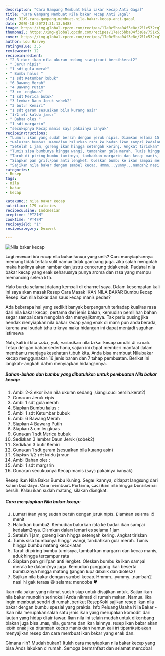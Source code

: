 ```yaml
---
description: "Cara Gampang Membuat Nila bakar kecap Anti Gagal"
title: "Cara Gampang Membuat Nila bakar kecap Anti Gagal"
slug: 3239-cara-gampang-membuat-nila-bakar-kecap-anti-gagal
date: 2020-10-30T21:31:13.648Z
image: https://img-global.cpcdn.com/recipes/17e0c5bba04f3e8e/751x532cq70/nila-bakar-kecap-foto-resep-utama.jpg
thumbnail: https://img-global.cpcdn.com/recipes/17e0c5bba04f3e8e/751x532cq70/nila-bakar-kecap-foto-resep-utama.jpg
cover: https://img-global.cpcdn.com/recipes/17e0c5bba04f3e8e/751x532cq70/nila-bakar-kecap-foto-resep-utama.jpg
author: Lou Harvey
ratingvalue: 3.5
reviewcount: 12
recipeingredient:
- "2-3 ekor ikan nila ukuran sedang siangicuci bersihkerat2"
- " Jeruk nipis"
- "1 sdt gula merah"
- " Bumbu halus "
- "1 sdt Ketumbar bubuk"
- "6 Bawang Merah"
- "4 Bawang Putih"
- "3 cm lengkuas"
- "1 sdt Merica bubuk"
- "3 lembar Daun Jeruk sobek2"
- "3 butir Kemiri"
- "1 sdt garam sesuaikan bila kurang asin"
- "1/2 sdt kaldu jamur"
- " Bahan oles "
- "1 sdt margarin"
- "secukupnya Kecap manis saya pakainya banyak"
recipeinstructions:
- "Lumuri ikan yang sudah bersih dengan jeruk nipis. Diamkan selama 15 menit"
- "Haluskan bumbu2. Kemudian balurkan rata ke badan ikan sampai kedalam2nya. Diamkan dalam lemari es selama 1 jam"
- "Setelah 1 jam, goreng ikan hingga setengah kering. Angkat tiriskan"
- "Tumis sisa bumbunya hingga wangi, tambahkan gula merah. Tumis hingga bumbu matang kecoklatan"
- "Taruh di piring bumbu tumisnya, tambahkan margarin dan kecap manis, aduk hingga tercampur rata"
- "Siapkan pan grill/pan anti lengket. Oleskan bumbu ke ikan sampai merata ke dalam2nya juga. Kemudian panggang ikan beserta bumbu2nya hingga matang (jangan lupa dibalik dan dioles2)"
- "Sajikan nila bakar dengan sambel kecap. Hmmm...yummy...nambah2 nasi ini gak terasa 😄 selamat mencoba ❤"
categories:
- Resep
tags:
- nila
- bakar
- kecap

katakunci: nila bakar kecap 
nutrition: 179 calories
recipecuisine: Indonesian
preptime: "PT21M"
cooktime: "PT47M"
recipeyield: "1"
recipecategory: Dessert

---
```



![Nila bakar kecap](https://img-global.cpcdn.com/recipes/17e0c5bba04f3e8e/751x532cq70/nila-bakar-kecap-foto-resep-utama.jpg)

Lagi mencari ide resep nila bakar kecap yang unik? Cara menyiapkannya memang tidak terlalu sulit namun tidak gampang juga. Jika salah mengolah maka hasilnya akan hambar dan justru cenderung tidak enak. Padahal nila bakar kecap yang enak seharusnya punya aroma dan rasa yang mampu memancing selera kita.

Halo bunda selamat datang kembali di channel saya. Dalam kesempatan kali ini saya akan masak Resep Cara Masak IKAN NILA BAKAR Bumbu Kecap Resep ikan nila bakar dan saus kecap manis pedas?

Ada beberapa hal yang sedikit banyak berpengaruh terhadap kualitas rasa dari nila bakar kecap, pertama dari jenis bahan, kemudian pemilihan bahan segar sampai cara mengolah dan menyajikannya. Tak perlu pusing jika hendak menyiapkan nila bakar kecap yang enak di mana pun anda berada, karena asal sudah tahu triknya maka hidangan ini dapat menjadi suguhan istimewa.


Nah, kali ini kita coba, yuk, variasikan nila bakar kecap sendiri di rumah. Tetap dengan bahan sederhana, sajian ini dapat memberi manfaat dalam membantu menjaga kesehatan tubuh kita. Anda bisa membuat Nila bakar kecap menggunakan 16 jenis bahan dan 7 tahap pembuatan. Berikut ini langkah-langkah dalam menyiapkan hidangannya.

<!--inarticleads1-->

##### Bahan-bahan dan bumbu yang dibutuhkan untuk pembuatan Nila bakar kecap:

1. Ambil 2-3 ekor ikan nila ukuran sedang (siangi.cuci bersih.kerat2)
1. Gunakan  Jeruk nipis
1. Ambil 1 sdt gula merah
1. Siapkan  Bumbu halus :
1. Ambil 1 sdt Ketumbar bubuk
1. Ambil 6 Bawang Merah
1. Siapkan 4 Bawang Putih
1. Siapkan 3 cm lengkuas
1. Gunakan 1 sdt Merica bubuk
1. Sediakan 3 lembar Daun Jeruk (sobek2)
1. Sediakan 3 butir Kemiri
1. Gunakan 1 sdt garam (sesuaikan bila kurang asin)
1. Siapkan 1/2 sdt kaldu jamur
1. Ambil  Bahan oles :
1. Ambil 1 sdt margarin
1. Gunakan secukupnya Kecap manis (saya pakainya banyak)


Resep Ikan Nila Bakar Bumbu Kuning. Segar ikannya, didapat langsung dari kolam budidaya. Cara membuat: Pertama, cuci ikan nila hingga benarbenar bersih. Kalau ikan sudah matang, silakan diangkat. 

<!--inarticleads2-->

##### Cara menyiapkan Nila bakar kecap:

1. Lumuri ikan yang sudah bersih dengan jeruk nipis. Diamkan selama 15 menit
1. Haluskan bumbu2. Kemudian balurkan rata ke badan ikan sampai kedalam2nya. Diamkan dalam lemari es selama 1 jam
1. Setelah 1 jam, goreng ikan hingga setengah kering. Angkat tiriskan
1. Tumis sisa bumbunya hingga wangi, tambahkan gula merah. Tumis hingga bumbu matang kecoklatan
1. Taruh di piring bumbu tumisnya, tambahkan margarin dan kecap manis, aduk hingga tercampur rata
1. Siapkan pan grill/pan anti lengket. Oleskan bumbu ke ikan sampai merata ke dalam2nya juga. Kemudian panggang ikan beserta bumbu2nya hingga matang (jangan lupa dibalik dan dioles2)
1. Sajikan nila bakar dengan sambel kecap. Hmmm...yummy...nambah2 nasi ini gak terasa 😄 selamat mencoba ❤


Ikan nila bakar yang nikmat sudah siap untuk disajikan untuk. Sajian ikan nila bakar mungkin seringkali Anda nikmati di rumah makan. Namun, jika ingin membuat sendiri di rumah, berikut ResepKoki sajikan resep ikan nila bakar dengan bumbu spesial yang praktis. Info Peluang Usaha Nila Bakar -Ikan nila merupakan salah satu jenis ikan yang merupakan komoditi dari lautan yang hidup di air tawar. Ikan nila ini selain mudah untuk dikembang biakan juga bisa..mas, nila, gurame dan ikan lainnya. resep ikan bakar akan lebih enak jika ditambah kecap manis dan Namun kali ini tipstriksib akan menyajikan resep dan cara membuat ikan bakar yang enak dan. 

Gimana nih? Mudah bukan? Itulah cara menyiapkan nila bakar kecap yang bisa Anda lakukan di rumah. Semoga bermanfaat dan selamat mencoba!
